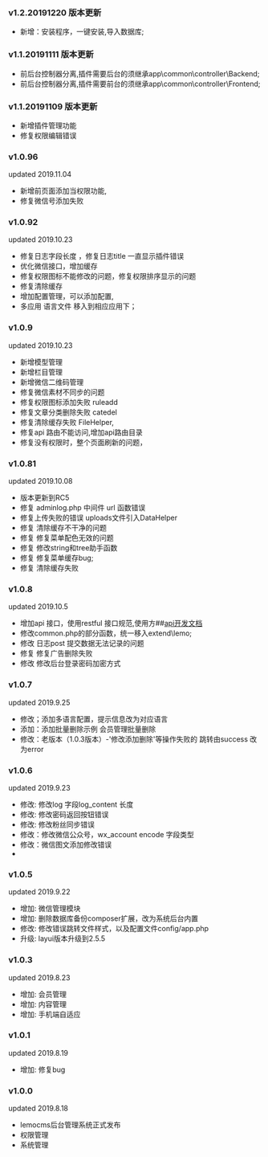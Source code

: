 ### v1.2.20191220 版本更新
 - 新增：安装程序，一键安装,导入数据库;


### v1.1.20191111 版本更新
 - 前后台控制器分离,插件需要后台的须继承app\common\controller\Backend;
 - 前后台控制器分离,插件需要前台的须继承app\common\controller\Frontend;

### v1.1.20191109 版本更新
 - 新增插件管理功能
 - 修复权限编辑错误

### v1.0.96
updated 2019.11.04
- 新增前页面添加当权限功能,
- 修复微信号添加失败

### v1.0.92
updated 2019.10.23
- 修复日志字段长度 ，修复日志title 一直显示插件错误
- 优化微信接口，增加缓存
- 修复权限图标不能修改的问题，修复权限排序显示的问题
- 修复清除缓存
- 增加配置管理，可以添加配置,
- 多应用 语言文件 移入到相应应用下；

### v1.0.9
updated 2019.10.23
- 新增模型管理
- 新增栏目管理
- 新增微信二维码管理
- 修复微信素材不同步的问题
- 修复权限图标添加失败 ruleadd
- 修复文章分类删除失败 catedel
- 修复清除缓存失败 FileHelper,
- 修复api 路由不能访问,增加api路由目录
- 修复没有权限时，整个页面刷新的问题，


### v1.0.81
updated 2019.10.08
- 版本更新到RC5
- 修复 adminlog.php 中间件 url 函数错误
- 修复上传失败的错误 uploads文件引入DataHelper
- 修复 清除缓存不干净的问题
- 修复 修复菜单配色无效的问题
- 修复 修改string和tree助手函数
- 修复 修复菜单缓存bug;
- 修复 清除缓存失败
 
### v1.0.8
updated 2019.10.5
- 增加api 接口，使用restful 接口规范,使用方##[api开发文档](api.md)
- 修改common.php的部分函数，统一移入extend\lemo; 
- 修改 日志post 提交数据无法记录的问题
- 修复 修复广告删除失败
- 修改 修改后台登录密码加密方式
 
### v1.0.7
updated 2019.9.25

- 修改；添加多语言配置，提示信息改为对应语言
- 添加：添加批量删除示例  会员管理批量删除
- 修改：老版本（1.0.3版本）-'修改添加删除'等操作失败的 跳转由success 改为error
 
### v1.0.6
updated 2019.9.23

- 修改: 修改log 字段log_content 长度
- 修改: 修改密码返回按钮错误
- 修改: 修改粉丝同步错误
- 修改：修改微信公众号，wx_account encode 字段类型 
- 修改：微信图文添加修改错误
-

### v1.0.5
updated 2019.9.22

- 增加: 微信管理模块
- 增加: 删除数据库备份composer扩展，改为系统后台内置
- 修改: 修改错误跳转文件样式，以及配置文件config/app.php
- 升级: layui版本升级到2.5.5


### v1.0.3
updated 2019.8.23

- 增加: 会员管理
- 增加: 内容管理
- 增加: 手机端自适应

### v1.0.1
updated 2019.8.19

- 增加: 修复bug


### v1.0.0
updated 2019.8.18

- lemocms后台管理系统正式发布
- 权限管理
- 系统管理

